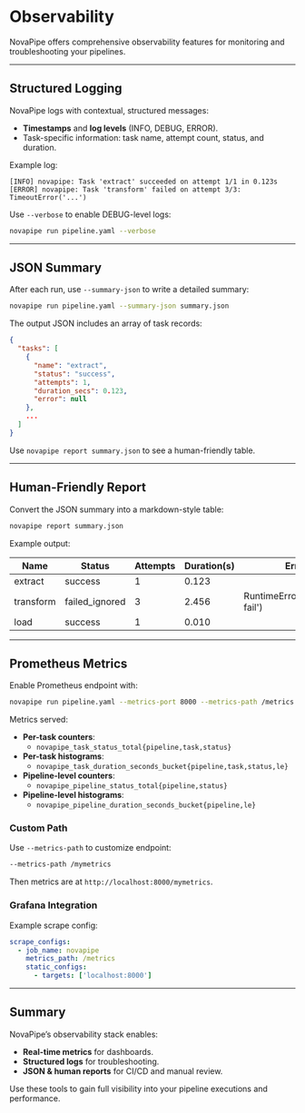 # Observability

NovaPipe offers comprehensive observability features for monitoring and troubleshooting your pipelines.

---

## Structured Logging

NovaPipe logs with contextual, structured messages:

- **Timestamps** and **log levels** (INFO, DEBUG, ERROR).  
- Task-specific information: task name, attempt count, status, and duration.

Example log:

```
[INFO] novapipe: Task 'extract' succeeded on attempt 1/1 in 0.123s
[ERROR] novapipe: Task 'transform' failed on attempt 3/3: TimeoutError('...')
```

Use `--verbose` to enable DEBUG-level logs:

```bash
novapipe run pipeline.yaml --verbose
```

---

## JSON Summary

After each run, use `--summary-json` to write a detailed summary:

```bash
novapipe run pipeline.yaml --summary-json summary.json
```

The output JSON includes an array of task records:

```json
{
  "tasks": [
    {
      "name": "extract",
      "status": "success",
      "attempts": 1,
      "duration_secs": 0.123,
      "error": null
    },
    ...
  ]
}
```

Use `novapipe report summary.json` to see a human-friendly table.

---

## Human-Friendly Report

Convert the JSON summary into a markdown-style table:

```bash
novapipe report summary.json
```

Example output:

| Name      | Status         | Attempts | Duration(s) | Error                           |
|-----------|----------------|----------|-------------|---------------------------------|
| extract   | success        | 1        | 0.123       |                                 |
| transform | failed_ignored | 3        | 2.456       | RuntimeError('Simulated fail')  |
| load      | success        | 1        | 0.010       |                                 |

---

## Prometheus Metrics

Enable Prometheus endpoint with:

```bash
novapipe run pipeline.yaml --metrics-port 8000 --metrics-path /metrics
```

Metrics served:

- **Per-task counters**:
  - `novapipe_task_status_total{pipeline,task,status}`
- **Per-task histograms**:
  - `novapipe_task_duration_seconds_bucket{pipeline,task,status,le}`
- **Pipeline-level counters**:
  - `novapipe_pipeline_status_total{pipeline,status}`
- **Pipeline-level histograms**:
  - `novapipe_pipeline_duration_seconds_bucket{pipeline,le}`

### Custom Path

Use `--metrics-path` to customize endpoint:

```bash
--metrics-path /mymetrics
```

Then metrics are at `http://localhost:8000/mymetrics`.

### Grafana Integration

Example scrape config:

```yaml
scrape_configs:
  - job_name: novapipe
    metrics_path: /metrics
    static_configs:
      - targets: ['localhost:8000']
```

---

## Summary

NovaPipe’s observability stack enables:

- **Real-time metrics** for dashboards.  
- **Structured logs** for troubleshooting.  
- **JSON & human reports** for CI/CD and manual review.

Use these tools to gain full visibility into your pipeline executions and performance.
